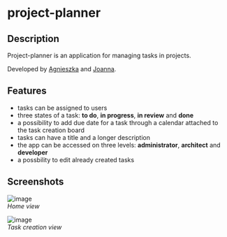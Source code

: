 # project-planner

## Description
Project-planner is an application for managing tasks in projects.

Developed by [Agnieszka](https://github.com/Agnieszkaad77) and [Joanna](https://github.com/fngs101).

## Features
- tasks can be assigned to users
- three states of a task: **to do**, **in progress**, **in review** and **done**
- a possibility to add due date for a task through a calendar attached to the task creation board
- tasks can have a title and a longer description
- the app can be accessed on three levels: **administrator**, **architect** and **developer**
- a possbility to edit already created tasks

## Screenshots

![image](https://user-images.githubusercontent.com/63641651/229537908-1a3677c7-9109-48be-878c-83d639baf317.png)\
*Home view*

![image](https://user-images.githubusercontent.com/63641651/232285289-ab348cf1-7382-4034-b54b-dea01473988e.png)\
*Task creation view*
